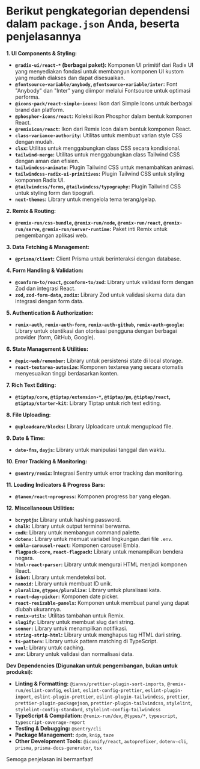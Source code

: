 # Berikut pengkategorian dependensi dalam `package.json` Anda, beserta penjelasannya

**1. UI Components & Styling:**

* **`@radix-ui/react-*` (berbagai paket):**  Komponen UI primitif dari Radix UI yang menyediakan fondasi untuk membangun komponen UI kustom yang mudah diakses dan dapat disesuaikan.
* **`@fontsource-variable/anybody`, `@fontsource-variable/inter`:**  Font "Anybody" dan "Inter" yang diimpor melalui Fontsource untuk optimasi performa.
* **`@icons-pack/react-simple-icons`:**  Ikon dari Simple Icons untuk berbagai brand dan platform.
* **`@phosphor-icons/react`:**  Koleksi ikon Phosphor dalam bentuk komponen React.
* **`@remixicon/react`:**  Ikon dari Remix Icon dalam bentuk komponen React.
* **`class-variance-authority`:**  Utilitas untuk membuat varian style CSS dengan mudah.
* **`clsx`:**  Utilitas untuk menggabungkan class CSS secara kondisional.
* **`tailwind-merge`:**  Utilitas untuk menggabungkan class Tailwind CSS dengan aman dan efisien.
* **`tailwindcss-animate`:**  Plugin Tailwind CSS untuk menambahkan animasi.
* **`tailwindcss-radix-ui-primitives`:**  Plugin Tailwind CSS untuk styling komponen Radix UI.
* **`@tailwindcss/forms`, `@tailwindcss/typography`:**  Plugin Tailwind CSS untuk styling form dan tipografi.
* **`next-themes`:**  Library untuk mengelola tema terang/gelap.

**2. Remix & Routing:**

* **`@remix-run/css-bundle`, `@remix-run/node`, `@remix-run/react`, `@remix-run/serve`, `@remix-run/server-runtime`:**  Paket inti Remix untuk pengembangan aplikasi web.

**3. Data Fetching & Management:**

* **`@prisma/client`:**  Client Prisma untuk berinteraksi dengan database.

**4. Form Handling & Validation:**

* **`@conform-to/react`, `@conform-to/zod`:**  Library untuk validasi form dengan Zod dan integrasi React.
* **`zod`, `zod-form-data`, `zodix`:**  Library Zod untuk validasi skema data dan integrasi dengan form data.

**5. Authentication & Authorization:**

* **`remix-auth`, `remix-auth-form`, `remix-auth-github`, `remix-auth-google`:**  Library untuk otentikasi dan otorisasi pengguna dengan berbagai provider (form, GitHub, Google).

**6. State Management & Utilities:**

* **`@epic-web/remember`:**  Library untuk persistensi state di local storage.
* **`react-textarea-autosize`:**  Komponen textarea yang secara otomatis menyesuaikan tinggi berdasarkan konten.

**7. Rich Text Editing:**

* **`@tiptap/core`, `@tiptap/extension-*`, `@tiptap/pm`, `@tiptap/react`, `@tiptap/starter-kit`:**  Library Tiptap untuk rich text editing.

**8. File Uploading:**

* **`@uploadcare/blocks`:**  Library Uploadcare untuk mengupload file.

**9. Date & Time:**

* **`date-fns`, `dayjs`:**  Library untuk manipulasi tanggal dan waktu.

**10. Error Tracking & Monitoring:**

* **`@sentry/remix`:**  Integrasi Sentry untuk error tracking dan monitoring.

**11. Loading Indicators & Progress Bars:**

* **`@tanem/react-nprogress`:**  Komponen progress bar yang elegan.

**12. Miscellaneous Utilities:**

* **`bcryptjs`:**  Library untuk hashing password.
* **`chalk`:**  Library untuk output terminal berwarna.
* **`cmdk`:**  Library untuk membangun command palette.
* **`dotenv`:**  Library untuk memuat variabel lingkungan dari file `.env`.
* **`embla-carousel-react`:**  Komponen carousel Embla.
* **`flagpack-core`, `react-flagpack`:**  Library untuk menampilkan bendera negara.
* **`html-react-parser`:**  Library untuk mengurai HTML menjadi komponen React.
* **`isbot`:**  Library untuk mendeteksi bot.
* **`nanoid`:**  Library untuk membuat ID unik.
* **`pluralize`, `@types/pluralize`:**  Library untuk pluralisasi kata.
* **`react-day-picker`:**  Komponen date picker.
* **`react-resizable-panels`:**  Komponen untuk membuat panel yang dapat diubah ukurannya.
* **`remix-utils`:**  Utilitas tambahan untuk Remix.
* **`slugify`:**  Library untuk membuat slug dari string.
* **`sonner`:**  Library untuk menampilkan notifikasi.
* **`string-strip-html`:**  Library untuk menghapus tag HTML dari string.
* **`ts-pattern`:**  Library untuk pattern matching di TypeScript.
* **`vaul`:**  Library untuk caching.
* **`znv`:**  Library untuk validasi dan normalisasi data.

**Dev Dependencies (Digunakan untuk pengembangan, bukan untuk produksi):**

* **Linting & Formatting:**  `@ianvs/prettier-plugin-sort-imports`, `@remix-run/eslint-config`, `eslint`, `eslint-config-prettier`, `eslint-plugin-import`, `eslint-plugin-prettier`, `eslint-plugin-tailwindcss`, `prettier`, `prettier-plugin-packagejson`, `prettier-plugin-tailwindcss`, `stylelint`, `stylelint-config-standard`, `stylelint-config-tailwindcss`
* **TypeScript & Compilation:**  `@remix-run/dev`, `@types/*`, `typescript`, `typescript-coverage-report`
* **Testing & Debugging:**  `@sentry/cli`
* **Package Management:**  `dpdm`, `knip`, `taze`
* **Other Development Tools:**  `@iconify/react`, `autoprefixer`, `dotenv-cli`, `prisma`, `prisma-docs-generator`, `tsx`

Semoga penjelasan ini bermanfaat!
